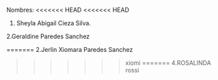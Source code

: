 Nombres:
<<<<<<< HEAD
<<<<<<< HEAD

1. Sheyla Abigail Cieza Silva.

2.Geraldine Paredes Sanchez

=======
2.Jerlin Xiomara Paredes Sanchez
>>>>>>> xiomi
=======
4.ROSALINDA
>>>>>>> rossi
